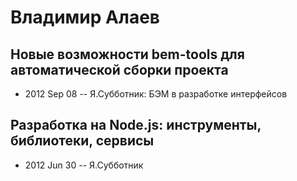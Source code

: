 # Владимир Алаев

## Новые возможности bem-tools для автоматической сборки проекта
- 2012 Sep 08 -- Я.Субботник: БЭМ в разработке интерфейсов    
## Разработка на Node.js: инструменты, библиотеки, сервисы
- 2012 Jun 30 -- Я.Субботник    
